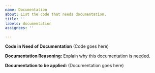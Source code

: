 ```yaml
---
name: Documentation
about: List the code that needs documentation.
title: ''
labels: documentation
assignees: ''

---
```


**Code in Need of Documentation**
(Code goes here)

**Documentation Reasoning:**
Explain why this documentation is needed.

**Documentation to be applied:**
(Documentation goes here)
